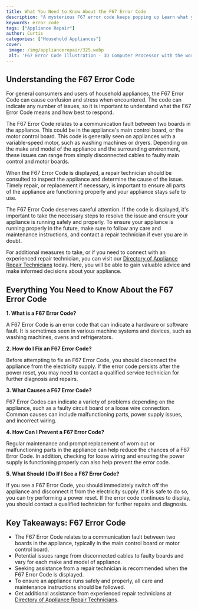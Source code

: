 ```yaml
---
title: What You Need to Know About the F67 Error Code
description: "A mysterious F67 error code keeps popping up Learn what you need to know about this error and how you can fix it in this informative blog post"
keywords: error code
tags: ["Appliance Repair"]
author: Curtis
categories: ["Household Appliances"]
cover: 
 image: /img/appliancerepair/325.webp
 alt: 'F67 Error Code illustration - 3D Computer Processor with the words F67 Error Code and a Red Exclamation Point'
---
```

## Understanding the F67 Error Code

For general consumers and users of household appliances, the F67 Error Code can cause confusion and stress when encountered. The code can indicate any number of issues, so it is important to understand what the F67 Error Code means and how best to respond. 

The F67 Error Code relates to a communication fault between two boards in the appliance. This could be in the appliance's main control board, or the motor control board. This code is generally seen on appliances with a variable-speed motor, such as washing machines or dryers. Depending on the make and model of the appliance and the surrounding environment, these issues can range from simply disconnected cables to faulty main control and motor boards. 

When the F67 Error Code is displayed, a repair technician should be consulted to inspect the appliance and determine the cause of the issue. Timely repair, or replacement if necessary, is important to ensure all parts of the appliance are functioning properly and your appliance stays safe to use. 

The F67 Error Code deserves careful attention. If the code is displayed, it's important to take the necessary steps to resolve the issue and ensure your appliance is running safely and properly. To ensure your appliance is running properly in the future, make sure to follow any care and maintenance instructions, and contact a repair technician if ever you are in doubt. 

For additional measures to take, or if you need to connect with an experienced repair technician, you can visit our [Directory of Appliance Repair Technicians](./pages/appliance-repair-technicians) today. Here, you will be able to gain valuable advice and make informed decisions about your appliance.

## Everything You Need to Know About the F67 Error Code

**1. What is a F67 Error Code?** 

A F67 Error Code is an error code that can indicate a hardware or software fault. It is sometimes seen in various machine systems and devices, such as washing machines, ovens and refrigerators.

**2. How do I Fix an F67 Error Code?** 

Before attempting to fix an F67 Error Code, you should disconnect the appliance from the electricity supply. If the error code persists after the power reset, you may need to contact a qualified service technician for further diagnosis and repairs.

**3. What Causes a F67 Error Code?**

F67 Error Codes can indicate a variety of problems depending on the appliance, such as a faulty circuit board or a loose wire connection. Common causes can include malfunctioning parts, power supply issues, and incorrect wiring.

**4. How Can I Prevent a F67 Error Code?**

Regular maintenance and prompt replacement of worn out or malfunctioning parts in the appliance can help reduce the chances of a F67 Error Code. In addition, checking for loose wiring and ensuring the power supply is functioning properly can also help prevent the error code.

**5. What Should I Do If I See a F67 Error Code?**

If you see a F67 Error Code, you should immediately switch off the appliance and disconnect it from the electricity supply. If it is safe to do so, you can try performing a power reset. If the error code continues to display, you should contact a qualified technician for further repairs and diagnosis.

## Key Takeaways: F67 Error Code
- The F67 Error Code relates to a communication fault between two boards in the appliance, typically in the main control board or motor control board. 
- Potential issues range from disconnected cables to faulty boards and vary for each make and model of appliance. 
- Seeking assistance from a repair technician is recommended when the F67 Error Code is displayed.
- To ensure an appliance runs safely and properly, all care and maintenance instructions should be followed. 
- Get additional assistance from experienced repair technicians at [Directory of Appliance Repair Technicians](./pages/appliance-repair-technicians).
